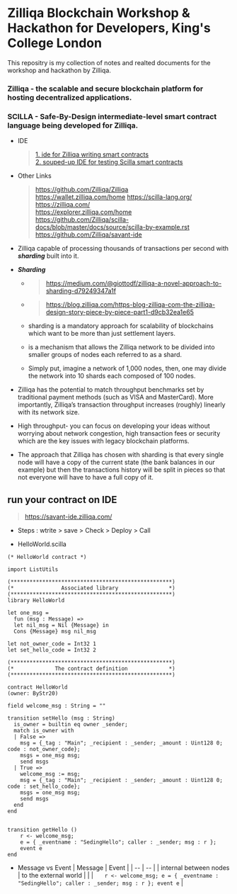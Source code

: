 
# Zilliqa Blockchain Workshop & Hackathon for Developers, King's College London
This repositry is my collection of notes and realted documents for the workshop and hackathon by Zilliqa.  

### Zilliqa - the scalable and secure blockchain platform for hosting decentralized applications.  
### SCILLA  - Safe-By-Design intermediate-level smart contract language being developed for Zilliqa.  

- IDE
    > [1. ide for Zilliqa writing smart contracts ](https://ide.zilliqa.com/)  
    > [2. souped-up IDE for testing Scilla smart contracts](https://savant-ide.zilliqa.com/)  

- Other Links
    > https://github.com/Zilliqa/Zilliqa  
    > https://wallet.zilliqa.com/home
    > https://scilla-lang.org/
    > https://zilliqa.com/  
    > https://explorer.zilliqa.com/home  
    > https://github.com/Zilliqa/scilla-docs/blob/master/docs/source/scilla-by-example.rst  
    > https://github.com/Zilliqa/savant-ide  
    > 

- Zilliqa capable of processing thousands of transactions per second with ***sharding*** built into it.   
- ***Sharding*** 
    - > https://medium.com/@giottodf/zilliqa-a-novel-approach-to-sharding-d79249347a1f  
    - > https://blog.zilliqa.com/https-blog-zilliqa-com-the-zilliqa-design-story-piece-by-piece-part1-d9cb32ea1e65  

    - sharding is a mandatory approach for scalability of blockchains which want to be more than just settlement layers.  
    - is a mechanism that allows the Zilliqa network to be divided into smaller groups of nodes each referred to as a shard. 
    - Simply put, imagine a network of 1,000 nodes, then, one may divide the network into 10 shards each composed of 100 nodes.  

- Zilliqa has the potential to match throughput benchmarks set by traditional payment methods (such as VISA and MasterCard). More importantly, Zilliqa’s transaction throughput increases (roughly) linearly with its network size.  

- High throughput- you can focus on developing your ideas without worrying about network congestion, high transaction fees or security which are the key issues with legacy blockchain platforms.

- The approach that Zilliqa has chosen with sharding is that every single node will have a copy of the current state (the bank balances in our example) but then the transactions history will be split in pieces so that not everyone will have to have a full copy of it.


## run your contract on IDE  
> https://savant-ide.zilliqa.com/  
- Steps : wtrite > save > Check > Deploy > Call  

- HelloWorld.scilla  
```
(* HelloWorld contract *)

import ListUtils

(***************************************************)
(*               Associated library                *)
(***************************************************)
library HelloWorld

let one_msg = 
  fun (msg : Message) => 
  let nil_msg = Nil {Message} in
  Cons {Message} msg nil_msg

let not_owner_code = Int32 1
let set_hello_code = Int32 2

(***************************************************)
(*             The contract definition             *)
(***************************************************)

contract HelloWorld
(owner: ByStr20)

field welcome_msg : String = ""

transition setHello (msg : String)
  is_owner = builtin eq owner _sender;
  match is_owner with
  | False =>
    msg = {_tag : "Main"; _recipient : _sender; _amount : Uint128 0; code : not_owner_code};
    msgs = one_msg msg;
    send msgs
  | True =>
    welcome_msg := msg;
    msg = {_tag : "Main"; _recipient : _sender; _amount : Uint128 0; code : set_hello_code};
    msgs = one_msg msg;
    send msgs
  end
end


transition getHello ()
    r <- welcome_msg;
    e = { _eventname : "SedingHello"; caller : _sender; msg : r };
    event e
end

```

- Message vs Event
| Message | Event | 
| -- | -- | 
| internal between nodes | to the external world | 
|  |  ```    r <- welcome_msg;
    e = { _eventname : "SedingHello"; caller : _sender; msg : r };
    event e ``` | 



